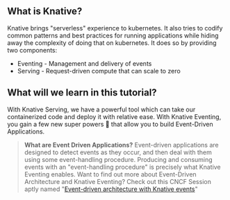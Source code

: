 ## What is Knative?
Knative brings "serverless" experience to kubernetes. It also tries to codify common patterns and best practices for
running applications while hiding away the complexity of doing that on kubernetes. It does so by providing two
components:
- Eventing - Management and delivery of events
- Serving - Request-driven compute that can scale to zero

## What will we learn in this tutorial?
With Knative Serving, we have a powerful tool which can take our containerized code and deploy it with relative ease. 
With Knative Eventing, you gain a few new super powers 🚀 that allow you to build Event-Driven Applications.
> **What are Event Driven Applications?**
> Event-driven applications are designed to detect events as they occur, and then deal with them using some 
> event-handling procedure. Producing and consuming events with an "event-handling procedure" is precisely what 
> Knative Eventing enables.
> Want to find out more about Event-Driven Architecture and Knative Eventing? Check out this CNCF Session 
> aptly named "[Event-driven architecture with Knative events](https://www.cncf.io/online-programs/event-driven-architecture-with-knative-events/)"